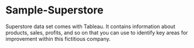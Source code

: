 # Sample-Superstore
Superstore data set comes with Tableau. It contains information about products, sales, profits, and so on that you can use to identify key areas for improvement within this fictitious company.
